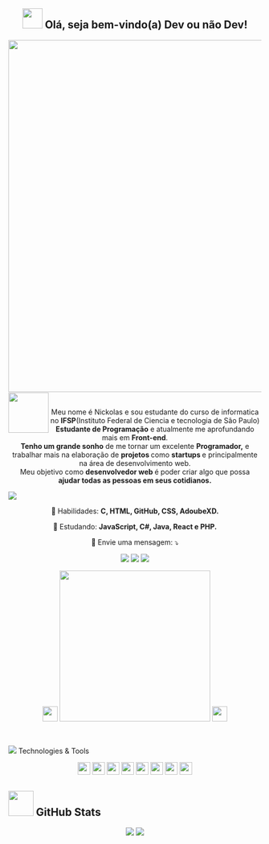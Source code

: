 <span align="center">

## <img src="https://i.imgur.com/0hdZ65D.gif" width="40px"> Olá, seja bem-vindo(a) Dev ou não Dev!</h2>

</span>

<div align="center">

<img src="https://cdn.dribbble.com/users/1539273/screenshots/3217611/soloychewy_1.gif" width="700px" />

</div>


<br>
<p align="center">
  <img src="https://emojis.slackmojis.com/emojis/images/1591793668/9336/baby-yoda.gif" width="80px" style="float:left; margin-top:-30px">Meu nome é Nickolas e sou estudante do curso de informatica no <strong>IFSP</strong>(Instituto Federal de Ciencia e tecnologia de São Paulo)<br> <strong>Estudante de Programação</strong> e atualmente me aprofundando mais em <strong>Front-end</strong>.<br />
<strong>Tenho um grande sonho</strong> de me tornar um excelente <strong>Programador,</strong>
  e trabalhar mais na elaboração de <strong> projetos </strong> como <strong> startups </strong> e principalmente na área de desenvolvimento web.
<br />
Meu objetivo como <strong>desenvolvedor web </strong>é poder criar algo</strong> que possa <strong>ajudar todas as pessoas em seus cotidianos.</strong>
</p>

 <img src="https://thumbs.gfycat.com/CarelessColorfulEland.webp" >
 
<p align="center">
  💼 Habilidades: <strong>C, HTML, GitHub, CSS, AdoubeXD.</strong>
</p>

<p align="center">
  🚀  Estudando: <strong>JavaScript, C#, Java, React e PHP.</strong>
</p>

<p align="center">
  💌 Envie uma mensagem: ⤵️
</p>

<p align="center">
  <a href="https://www.instagram.com/keidsondesigner/" alt="Instagram">
  <img src="https://img.shields.io/badge/-Instagram-DF0174?style=flat-square&logo=instagram&logoColor=white&link=https://www.instagram.com/keidsondesigner/"/></a>
  <a href="https://www.facebook.com/keidsonroby/" alt="Facebook">
  <img src="https://img.shields.io/badge/-Facebook-3b5998?style=flat-square&logo=facebook&logoColor=white&link=https://www.facebook.com/keidsonroby/"/></a>  
  <a href="https://www.linkedin.com/in/keidsonroby/" alt="Linkedin">
  <img src="https://img.shields.io/badge/-Linkedin-0e76a8?style=flat-square&logo=Linkedin&logoColor=white&link=https://www.linkedin.com/in/keidsonroby/" />
 </a>
</p>

<p align="center">
<img src="https://emojis.slackmojis.com/emojis/images/1526741134/3958/storm_trooper.gif" width="30px" "margin-rigth:">
<img src="https://art.pixilart.com/f49548d1e94c637.gif" width="300px" "margin-rigth:">
<img src="https://emojis.slackmojis.com/emojis/images/1526741134/3958/storm_trooper.gif" width="30px" "margin-rigth:">
</p>
<br>
<p>
<img src="https://emojis.slackmojis.com/emojis/images/1450319458/133/c3po.png">  Technologies & Tools
</p>

<p align="center">
  
 
 <img src="https://img.shields.io/badge/-Javascript-%23F7DF1E?style=flat-square&logo=javascript&logoColor=black" height="25"/>
 <img src="https://img.shields.io/badge/-Typecript-%23007ACC?style=flat-square&logo=typescript&logoColor=white" height="25"/>
 <img src="https://img.shields.io/badge/-Angular-%23DD0031?style=flat-square&logo=angular&logoColor=white" height="25"/>


<img src="https://img.shields.io/badge/-Bootstrap-%23563D7C.svg?style=flat-square&logo=bootstrap&logoColor=white" height="25"/>
  
<img src="https://img.shields.io/badge/-npm-CB3837?style=flat-square&logo=npm" height="25"/>
<img src="https://img.shields.io/badge/-GitHub-181717?style=flat-square&logo=github" height="25"/>
<img src="https://img.shields.io/badge/-MongoDB-%234ea94b.svg?style=flat-square&logo=mongodb&logoColor=white" height="25"/>
<img src="https://img.shields.io/badge/-Firebase-%23F7DF1E.svg?style=flat-square&logo=firebase&logoColor=white" height="25"/>

</p>

## <img src="https://giffiles.alphacoders.com/212/212352.gif" width="50px" > GitHub Stats

<p align = "center">
  <img src = "https://github-readme-stats.vercel.app/api?username=nickolaxx&show_icons=true&theme=tokyonight&line_height=27">
  <img src = "https://github-readme-stats.vercel.app/api/top-langs/?username=nickolaxx&theme=tokyonight">
</p>
